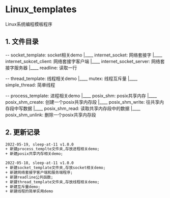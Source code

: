 # Linux_templates
Linux系统编程模板程序

## 1. 文件目录
-- socket_template: socket相关demo
|____ internet_socket: 网络套接字
      |____ internet_sokcet_client: 网络套接字客户端
      |____ internet_socket_server: 网络套接字服务器
|____ readline:        读取一行

-- thread_template:  线程相关demo
|____ mutex:         线程互斥量
|____ simple_thread: 简单线程

-- process_template: 进程相关demo
|____ posix_shm:     posix共享内存
      |____ posix_shm_create: 创建一个posix共享内存段
      |____ posix_shm_write:  往共享内存段中写数据
      |____ posix_shm_read:   读取共享内存段中的数据
      |____ posix_shm_unlink: 删除一个posix共享内存段
## 2. 更新记录
```txt
2022-05-19, sleep-at-11 v1.0.0
+ 新建process_templte文件夹,存放进程相关demo;
+ 新建posix共享内存相关demo;

2022-05-18, sleep-at-11 v1.0.0
+ 新建socket_template文件夹,存放socket相关demo;
+ 新建网络套接字客户端和服务端程序;
+ 新建readline公共函数;
+ 新建thread_template文件夹,存放线程相关demo;
+ 新建互斥量demo;
+ 新建线程的简单实用demo
```


